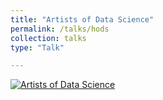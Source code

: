 ```yaml
---
title: "Artists of Data Science"
permalink: /talks/hods
collection: talks
type: "Talk"

---
```


[![Artists of Data Science](https://i.ytimg.com/vi/3dfx3E1EMCw/maxresdefault.jpg)](https://www.youtube.com/watch?v=3dfx3E1EMCw&t=9s)
